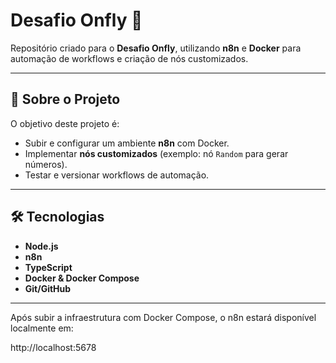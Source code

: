 # Desafio Onfly 🚀

Repositório criado para o **Desafio Onfly**, utilizando **n8n** e **Docker** para automação de workflows e criação de nós customizados.

---

## 🔎 Sobre o Projeto
O objetivo deste projeto é:
- Subir e configurar um ambiente **n8n** com Docker.
- Implementar **nós customizados** (exemplo: nó `Random` para gerar números).
- Testar e versionar workflows de automação.

---

## 🛠 Tecnologias
- **Node.js**
- **n8n**
- **TypeScript**
- **Docker & Docker Compose**
- **Git/GitHub**

---

Após subir a infraestrutura com Docker Compose, o n8n estará disponível localmente em:

http://localhost:5678

